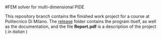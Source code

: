 #FEM solver for multi-dimensional PIDE

This repository branch contains the finished work project for a course at Politecnico Di Milano. The [release](https://github.com/NTFrs/pacs_proj/tree/releaser) folder contains the program itself, as well as the documentation, and the file **Report.pdf** is a description of the project ( *in italian* )